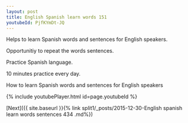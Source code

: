 ```yaml
---
layout: post
title: English Spanish learn words 151 
youtubeId: PjfKYmDt-JQ
---
```

 
 
Helps to learn Spanish words and sentences for English speakers.

Opportunitiy to repeat the words sentences. 

Practice Spanish language. 
 
10 minutes practice every day. 
 
How to learn Spanish words and sentences for English speakers 
 
{% include youtubePlayer.html id=page.youtubeId %}
 
 
[Next]({{ site.baseurl }}{% link  split1/_posts/2015-12-30-English spanish learn words sentences 434 .md%})
 
